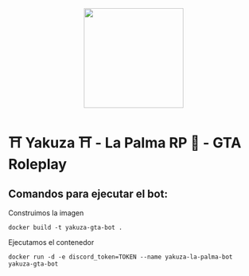 <div style="display: flex; justify-content: center;">
    <img alt="" src="https://github.com/arturobp3/Yakuza_GTA_Discord_Bot/blob/main/img/yakuza-logo.PNG" width="200">
</div>

# ⛩️ Yakuza ⛩️ - La Palma RP 🌴 - GTA Roleplay 

## Comandos para ejecutar el bot:

Construimos la imagen

    docker build -t yakuza-gta-bot .

Ejecutamos el contenedor

    docker run -d -e discord_token=TOKEN --name yakuza-la-palma-bot yakuza-gta-bot
